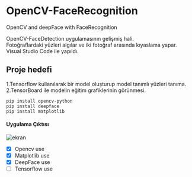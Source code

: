 # OpenCV-FaceRecognition
OpenCV and deepFace with FaceRecognition

OpenCV-FaceDetection uygulamasının gelişmiş hali.<br>
Fotoğraflardaki yüzleri algılar ve iki fotoğraf arasında kıyaslama yapar.<br>
Visual Studio Code ile yapıldı.

## Proje hedefi
1.Tensorflow kullanılarak bir model oluşturup model tanımlı yüzleri tanıma.<br>
2.TensorBoard ile modelin eğitim grafiklerinin görünmesi.

```
pip install opencv-python
pip install deepface
pip install matplotlib
```

#### Uygulama Çıktısı

![ekran](https://user-images.githubusercontent.com/32196738/116397329-2570a280-a82f-11eb-8adc-26200854fee1.PNG)

- [x] Opencv use
- [x] Matplotlib use
- [x] DeepFace use
- [ ] Tensorflow use
